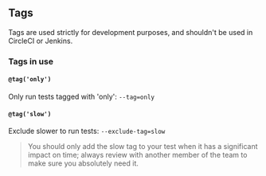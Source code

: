 ## Tags

Tags are used strictly for development purposes, and shouldn't be used in CircleCI or Jenkins.

### Tags in use

#### ```@tag('only')```

Only run tests tagged with 'only':
```--tag=only```

#### ```@tag('slow')```

Exclude slower to run tests:
```--exclude-tag=slow```

> You should only add the slow tag to your test when it has a significant impact on time; always review with another member of the team to make sure you absolutely need it.